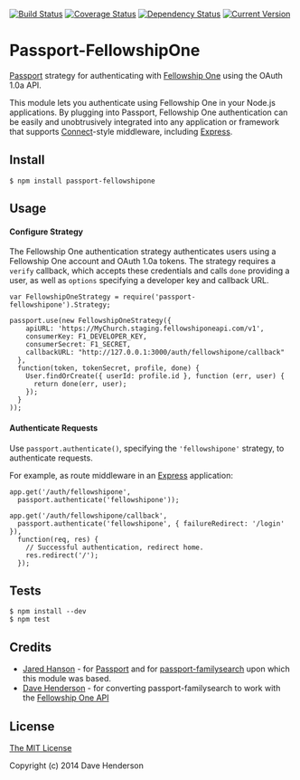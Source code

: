 [![Build Status](https://secure.travis-ci.org/hairyhenderson/passport-fellowshipone.svg)](http://travis-ci.org/hairyhenderson/passport-fellowshipone)
[![Coverage Status](https://img.shields.io/coveralls/hairyhenderson/passport-fellowshipone.svg)](https://coveralls.io/r/hairyhenderson/passport-fellowshipone)
[![Dependency Status](https://gemnasium.com/hairyhenderson/passport-fellowshipone.svg)](https://gemnasium.com/hairyhenderson/passport-fellowshipone)
[![Current Version](https://img.shields.io/npm/v/passport-fellowshipone.svg)](https://www.npmjs.org/package/passport-fellowshipone)

# Passport-FellowshipOne

[Passport](http://passportjs.org/) strategy for authenticating with [Fellowship One](http://developer.fellowshipone.org) using the OAuth 1.0a API.

This module lets you authenticate using Fellowship One in your Node.js
applications. By plugging into Passport, Fellowship One authentication can be
easily and unobtrusively integrated into any application or framework that
supports [Connect](http://www.senchalabs.org/connect/)-style middleware,
including [Express](http://expressjs.com/).

## Install

    $ npm install passport-fellowshipone

## Usage

#### Configure Strategy

The Fellowship One authentication strategy authenticates users using a
Fellowship One account and OAuth 1.0a tokens. The strategy requires a `verify`
callback, which accepts these credentials and calls `done` providing a user, as
well as `options` specifying a developer key and callback URL.

    var FellowshipOneStrategy = require('passport-fellowshipone').Strategy;

    passport.use(new FellowshipOneStrategy({
		apiURL: 'https://MyChurch.staging.fellowshiponeapi.com/v1',
        consumerKey: F1_DEVELOPER_KEY,
        consumerSecret: F1_SECRET,
        callbackURL: "http://127.0.0.1:3000/auth/fellowshipone/callback"
      },
      function(token, tokenSecret, profile, done) {
        User.findOrCreate({ userId: profile.id }, function (err, user) {
          return done(err, user);
        });
      }
    ));

#### Authenticate Requests

Use `passport.authenticate()`, specifying the `'fellowshipone'` strategy, to
authenticate requests.

For example, as route middleware in an [Express](http://expressjs.com/)
application:

    app.get('/auth/fellowshipone',
      passport.authenticate('fellowshipone'));
    
    app.get('/auth/fellowshipone/callback', 
      passport.authenticate('fellowshipone', { failureRedirect: '/login' }),
      function(req, res) {
        // Successful authentication, redirect home.
        res.redirect('/');
      });

<!-- Coming soon!
## Examples

For a complete, working example, refer to the [login example](https://github.com/hairyhenderson/passport-fellowshipone/tree/master/examples/login).
-->

## Tests

    $ npm install --dev
    $ npm test

## Credits

  - [Jared Hanson](http://github.com/jaredhanson) - for [Passport](http://passportjs.org/) and for [passport-familysearch](https://github.com/jaredhanson/passport-familysearch) upon which this module was based.
  - [Dave Henderson](http://github.com/hairyhenderson) - for converting passport-familysearch to work with the [Fellowship One API](http://developer.fellowshipone.com/)


## License

[The MIT License](http://opensource.org/licenses/MIT)

Copyright (c) 2014 Dave Henderson
